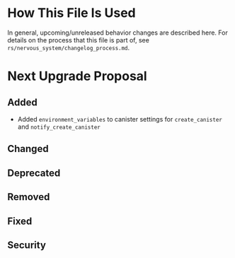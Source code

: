 # How This File Is Used

In general, upcoming/unreleased behavior changes are described here. For details
on the process that this file is part of, see
`rs/nervous_system/changelog_process.md`.


# Next Upgrade Proposal

## Added

- Added `environment_variables` to canister settings for `create_canister` and `notify_create_canister`

## Changed

## Deprecated

## Removed

## Fixed

## Security
